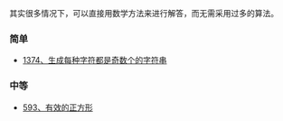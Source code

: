 
其实很多情况下，可以直接用数学方法来进行解答，而无需采用过多的算法。

### 简单
- [1374、生成每种字符都是奇数个的字符串](../leetcode/1374生成每种字符都是奇数个的字符串.md)

### 中等
- [593、有效的正方形](../leetcode/593有效的正方形.md)
